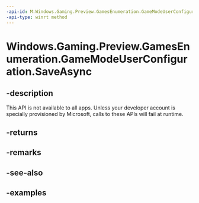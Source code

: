 ```yaml
---
-api-id: M:Windows.Gaming.Preview.GamesEnumeration.GameModeUserConfiguration.SaveAsync
-api-type: winrt method
---
```


<!-- Method syntax.
public IAsyncAction GameModeUserConfiguration.SaveAsync()
-->

# Windows.Gaming.Preview.GamesEnumeration.GameModeUserConfiguration.SaveAsync

## -description
This API is not available to all apps. Unless your developer account is specially provisioned by Microsoft, calls to these APIs will fail at runtime.

## -returns

## -remarks

## -see-also

## -examples

